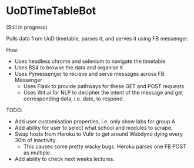 # UoDTimeTableBot

(Still in progress)

Pulls data from UoD timetable, parses it, and serves it using FB messenger.

How:
  * Uses headless chrome and selenium to navigate the timetable
  * Uses BS4 to browse the data and organise it
  * Uses Pymessenger to recieve and serve messages across FB Messenger
    * Uses Flask to provide pathways for these GET and POST requests
    * Uses Wit.ai for NLP to decipher the intent of the message and get corresponding data, i.e. date, to respond.

TODO:
  * Add user customisation properties, i.e. only show labs for group A.
  * Add ability for user to select what school and modules to scrape.
  * Swap hosts from Heroku to Vultr to get around Webdyno dying every 30m of inactivity.
    * This causes some pretty wacky bugs. Heroku parses one FB POST as multiple.
  * Add ability to check next weeks lectures.
